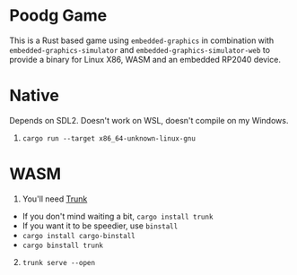 # Poodg Game
This is a Rust based game using `embedded-graphics` in combination with `embedded-graphics-simulator` and `embedded-graphics-simulator-web` to provide a binary for Linux X86, WASM and an embedded RP2040 device.

# Native 
Depends on SDL2. Doesn't work on WSL, doesn't compile on my Windows.

1. `cargo run --target x86_64-unknown-linux-gnu`


# WASM
1. You'll need [Trunk](https://trunkrs.dev/)
- If you don't mind waiting a bit, `cargo install trunk`
- If you want it to be speedier, use `binstall`
- `cargo install cargo-binstall`
- `cargo binstall trunk`
2. `trunk serve --open`
